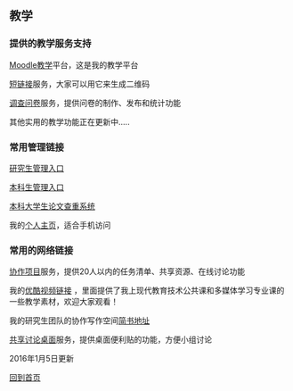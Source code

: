 ## 教学 ##

### 提供的教学服务支持 ###

[Moodle教学](http://c.4instructor.com)平台，这是我的教学平台


[短链接](http://s.4instructor.com/)服务，大家可以用它来生成二维码


[调查问卷](http://4instructor.com/limesurvey/)服务，提供问卷的制作、发布和统计功能

其他实用的教学功能正在更新中.....

### 常用管理链接 ###

[研究生管理入口](http://218.199.196.248/yjs/)

[本科生管理入口](http://xssw.ccnu.edu.cn/zfca/login)

[本科大学生论文查重系统](http://ccnujwc.check.cnki.net/)

我的[个人主页](http://m.4instructor.com/)，适合手机访问


### 常用的网络链接 ###

[协作项目](https://tower.im/teams/92ec9a0bc59040178c5ad41fdea0e7f5/)服务，提供20人以内的任务清单、共享资源、在线讨论功能

我的[优酷视频链接](http://i.youku.com/education "youku视频") ，里面提供了我上现代教育技术公共课和多媒体学习专业课的一些教学素材，欢迎大家观看！ 

我的研究生团队的协作写作空间[简书地址](http://www.jianshu.com/users/7d0d0c1d6710/ "jianshu地址")

[共享讨论桌面](http://zh-cn.padlet.com/whenhowlee/)服务，提供桌面便利贴的功能，方便小组讨论

2016年1月5日更新

[回到首页](http://4instructor.com/#!index.md)